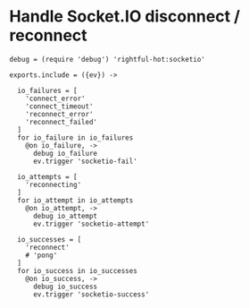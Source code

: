 Handle Socket.IO disconnect / reconnect
=======================================

    debug = (require 'debug') 'rightful-hot:socketio'

    exports.include = ({ev}) ->

      io_failures = [
        'connect_error'
        'connect_timeout'
        'reconnect_error'
        'reconnect_failed'
      ]
      for io_failure in io_failures
        @on io_failure, ->
          debug io_failure
          ev.trigger 'socketio-fail'

      io_attempts = [
        'reconnecting'
      ]
      for io_attempt in io_attempts
        @on io_attempt, ->
          debug io_attempt
          ev.trigger 'socketio-attempt'

      io_successes = [
        'reconnect'
        # 'pong'
      ]
      for io_success in io_successes
        @on io_success, ->
          debug io_success
          ev.trigger 'socketio-success'
